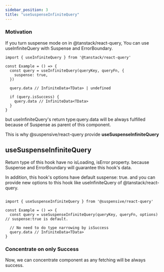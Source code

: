 ```yaml
---
sidebar_position: 3
title: "useSuspenseInfiniteQuery"
---
```


### Motivation

If you turn suspense mode on in @tanstack/react-query, You can use useInfiniteQuery with Suspense and ErrorBoundary.

```tsx
import { useInfiniteQuery } from '@tanstack/react-query'

const Example = () => {
  const query = useInfiniteQuery(queryKey, queryFn, {
    suspense: true,
  })

  query.data // InfiniteData<TData> | undefined

  if (query.isSuccess) {
    query.data // InfiniteData<TData>
  }
}
```

but useInfiniteQuery's return type:query.data will be always fulfilled because of Suspense as parent of this component.

This is why @suspensive/react-query provide **useSuspenseInfiniteQuery**

## useSuspenseInfiniteQuery

Return type of this hook have no isLoading, isError property. because Suspense and ErrorBoundary will guarantee this hook's data.

In addition, this hook's options have default suspense: true. and you can provide new options to this hook like useInfiniteQuery of @tanstack/react-query.

```tsx

import { useSuspenseInfiniteQuery } from '@suspensive/react-query'

const Example = () => {
  const query = useSuspenseInfiniteQuery(queryKey, queryFn, options) // suspense:true is default.

  // No need to do type narrowing by isSuccess
  query.data // InfiniteData<TData> 
}
```

### Concentrate on only Success

Now, we can concentrate component as any fetching will be always success.
